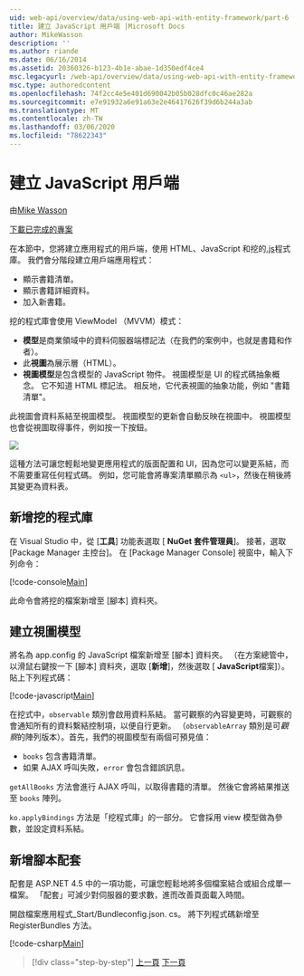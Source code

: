 ```yaml
---
uid: web-api/overview/data/using-web-api-with-entity-framework/part-6
title: 建立 JavaScript 用戶端 |Microsoft Docs
author: MikeWasson
description: ''
ms.author: riande
ms.date: 06/16/2014
ms.assetid: 20360326-b123-4b1e-abae-1d350edf4ce4
msc.legacyurl: /web-api/overview/data/using-web-api-with-entity-framework/part-6
msc.type: authoredcontent
ms.openlocfilehash: 74f2cc4e5e401d690042b05b028dfc0c46ae282a
ms.sourcegitcommit: e7e91932a6e91a63e2e46417626f39d6b244a3ab
ms.translationtype: MT
ms.contentlocale: zh-TW
ms.lasthandoff: 03/06/2020
ms.locfileid: "78622343"
---
```

# <a name="create-the-javascript-client"></a>建立 JavaScript 用戶端

由[Mike Wasson](https://github.com/MikeWasson)

[下載已完成的專案](https://github.com/MikeWasson/BookService)

在本節中，您將建立應用程式的用戶端，使用 HTML、JavaScript 和挖的[.js](http://knockoutjs.com/)程式庫。 我們會分階段建立用戶端應用程式：

- 顯示書籍清單。
- 顯示書籍詳細資料。
- 加入新書籍。

挖的程式庫會使用 ViewModel （MVVM）模式：

- **模型**是商業領域中的資料伺服器端標記法（在我們的案例中，也就是書籍和作者）。
- 此**視圖**為展示層（HTML）。
- **視圖模型**是包含模型的 JavaScript 物件。 視圖模型是 UI 的程式碼抽象概念。 它不知道 HTML 標記法。 相反地，它代表視圖的抽象功能，例如 &quot;書籍清單&quot;。

此視圖會資料系結至視圖模型。 視圖模型的更新會自動反映在視圖中。 視圖模型也會從視圖取得事件，例如按一下按鈕。

![](part-6/_static/image1.png)

這種方法可讓您輕鬆地變更應用程式的版面配置和 UI，因為您可以變更系結，而不需要重寫任何程式碼。 例如，您可能會將專案清單顯示為 `<ul>`，然後在稍後將其變更為資料表。

## <a name="add-the-knockout-library"></a>新增挖的程式庫

在 Visual Studio 中，從 [**工具**] 功能表選取 [ **NuGet 套件管理員**]。 接著，選取 [Package Manager 主控台]。 在 [Package Manager Console] 視窗中，輸入下列命令：

[!code-console[Main](part-6/samples/sample1.cmd)]

此命令會將挖的檔案新增至 [腳本] 資料夾。

## <a name="create-the-view-model"></a>建立視圖模型

將名為 app.config 的 JavaScript 檔案新增至 [腳本] 資料夾。 （在方案總管中，以滑鼠右鍵按一下 [腳本] 資料夾，選取 [**新增**]，然後選取 [ **JavaScript**檔案]）。貼上下列程式碼：

[!code-javascript[Main](part-6/samples/sample2.js)]

在挖式中，`observable` 類別會啟用資料系結。 當可觀察的內容變更時，可觀察的會通知所有的資料繫結控制項，以便自行更新。 （`observableArray` 類別是可*觀察*的陣列版本）。首先，我們的視圖模型有兩個可預見值：

- `books` 包含書籍清單。
- 如果 AJAX 呼叫失敗，`error` 會包含錯誤訊息。

`getAllBooks` 方法會進行 AJAX 呼叫，以取得書籍的清單。 然後它會將結果推送至 `books` 陣列。

`ko.applyBindings` 方法是「挖程式庫」的一部分。 它會採用 view 模型做為參數，並設定資料系結。

## <a name="add-a-script-bundle"></a>新增腳本配套

配套是 ASP.NET 4.5 中的一項功能，可讓您輕鬆地將多個檔案結合或組合成單一檔案。 「配套」可減少對伺服器的要求數，進而改善頁面載入時間。

開啟檔案應用程式\_Start/Bundleconfig.json. cs。 將下列程式碼新增至 RegisterBundles 方法。

[!code-csharp[Main](part-6/samples/sample3.cs)]

> [!div class="step-by-step"]
> [上一頁](part-5.md)
> [下一頁](part-7.md)
